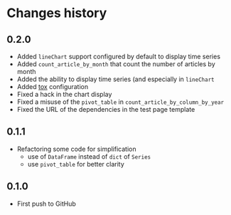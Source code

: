 # Changes history

## 0.2.0

- Added `lineChart` support configured by default to display time series
- Added `count_article_by_month` that count the number of articles by month
- Added the ability to display time series (and especially in `lineChart`
- Added [tox](https://testrun.org/tox/latest/) configuration
- Fixed a hack in the chart display
- Fixed a misuse of the `pivot_table` in `count_article_by_column_by_year` 
- Fixed the URL of the dependencies in the test page template

## 0.1.1

- Refactoring some code for simplification
    - use of `DataFrame` instead of `dict` of `Series`
    - use `pivot_table` for better clarity

## 0.1.0

- First push to GitHub